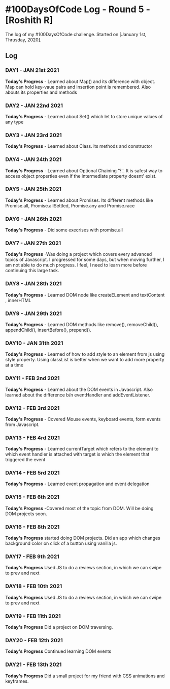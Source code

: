 # #100DaysOfCode Log - Round 5 - [Roshith R]

The log of my #100DaysOfCode challenge. Started on [January 1st, Thrusday, 2020].

## Log

### DAY1 - JAN 21st 2021

**Today's Progress** - Learned about Map() and its difference with object. Map can hold key-vaue pairs and insertion point is remembered. Also abouts its properties and methods

### DAY2 - JAN 22nd 2021

**Today's Progress** - Learned about Set() which let to store unique values of any type

### DAY3 - JAN 23rd 2021

**Today's Progress** - Learned about Class. its methods and constructor

### DAY4 - JAN 24th 2021

**Today's Progress** - Learned about Optional Chaining '?.'. It is safest way to access object properties even if the intermediate property doesnt' exist. 

### DAY5 - JAN 25th 2021

**Today's Progress** - Learned about Promises. Its different methods like Promise.all, Promise.allSettled, Promise.any and Promise.race

### DAY6 - JAN 26th 2021

**Today's Progress** - Did some execrises with promise.all

### DAY7 - JAN 27th 2021

**Today's Progress** -Was doing a project which covers every advanced topics of Javascript. I progressed for some days, but when moving further, I am not able to do much progress. I feel, I need to learn more before continuing this large task. 

### DAY8 - JAN 28th 2021

**Today's Progress** - Learned DOM node like createELement and textContent , innerHTML

### DAY9 - JAN 29th 2021

**Today's Progress** - Learned DOM methods like remove(), removeChild(), appendChild(), insertBefore(), prepend().

### DAY10 - JAN 31th 2021

**Today's Progress** - Learned of how to add style to an element from js using style property. Using classList is better when we want to add more property at a time

### DAY11 - FEB 2nd 2021

**Today's Progress** - Learned about the DOM events in Javascript. Also learned about the difference b/n eventHandler and addEventListener.
### DAY12 - FEB 3rd 2021

**Today's Progress** - Covered Mouse events, keyboard events, form events from Javascript.

### DAY13 - FEB 4rd 2021

**Today's Progress** - Learned currentTarget which refers to the element to which event handler is attached with target is which the element that triggered the event

### DAY14 - FEB 5rd 2021

**Today's Progress** - Learned event propagation and event delegation

### DAY15 - FEB 6th 2021

**Today's Progress** -Covered most of the topic from DOM. Will be doing DOM projects soon.

### DAY16 - FEB 8th 2021

**Today's Progress** started doing DOM projects. Did an app which changes background color on click of a button using vanilla js.
### DAY17 - FEB 9th 2021

**Today's Progress** Used JS to do a reviews section, in which we can swipe to prev and next


### DAY18 - FEB 10th 2021

**Today's Progress** Used JS to do a reviews section, in which we can swipe to prev and next

### DAY19 - FEB 11th 2021

**Today's Progress** Did a project on DOM traversing.

### DAY20 - FEB 12th 2021

**Today's Progress** Continued learning DOM events

### DAY21 - FEB 13th 2021

**Today's Progress** Did a small project for my friend with CSS animations and keyframes.